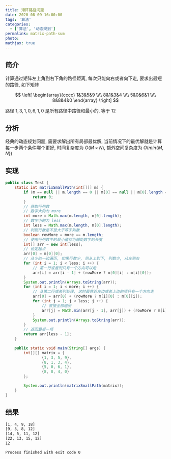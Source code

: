 ```yaml
---
title: 矩阵路径问题
date: 2020-08-09 16:00:00
tags: '算法'
categories:
  - ['算法', '动态规划']
permalink: matrix-path-sum
photo:
mathjax: true
---
```


## 简介

计算通过矩阵左上角到右下角的路径距离, 每次只能向右或者向下走, 要求出最短的路径, 如下矩阵

$$
\left[
  \begin{array}{cccc}
    1&3&5&9 \\\\
    8&1&3&4 \\\\
    5&0&6&1 \\\\
    8&8&4&0
  \end{array}
\right]
$$

路径 $1, 3, 1, 0, 6, 1, 0$ 是所有路径中路径和最小的, 等于 12

## 分析

经典的动态规划问题, 需要求解出所有局部最优解, 当前情况下的最优解就是计算每一步两个条件哪个更好, 时间复杂度为 $O(M \times N)$, 额外空间复杂度为 $O(min\{M, N\})$

<!-- more -->

## 实现

```java
public class Test {
    static int matrixSmallPath(int[][] m) {
        if (m == null || m.length == 0 || m[0] == null || m[0].length == 0) {
            return 0;
        }
        // 获取行列数
        // 数字大的为 more
        int more = Math.max(m.length, m[0].length);
        // 数字小的为 less
        int less = Math.max(m.length, m[0].length);
        // 判断行数是不是大于等于列数
        boolean rowMore = more == m.length;
        // 使用行列数中的最小值作为辅助数字的长度
        int[] arr = new int[less];
        // 设定起点
        arr[0] = m[0][0];
        // 从少的一边遍历, 如果行数少, 则从上到下, 列数少, 从左到右
        for (int i = 1; i < less; i ++) {
            // 第一行或者列只有一个方向可以走
            arr[i] = arr[i - 1] + (rowMore ? m[0][i] : m[i][0]);
        }
        System.out.println(Arrays.toString(arr));
        for (int i = 1; i < more; i ++) {
            // 从第二行或者列处理, 这时最靠近左边或者上边的项只有一个方向走
            arr[0] = arr[0] + (rowMore ? m[i][0] : m[0][i]);
            for (int j = 1; j < less; j ++) {
                // 直接全部遍历
                arr[j] = Math.min(arr[j - 1], arr[j]) + (rowMore ? m[i][j] : m[j][i]);
            }
            System.out.println(Arrays.toString(arr));
        }
        // 返回最后一项
        return arr[less - 1];
    }

    public static void main(String[] args) {
        int[][] matrix = {
                {1, 3, 5, 9},
                {8, 1, 3, 4},
                {5, 0, 6, 1},
                {8, 8, 4, 0}
        };

        System.out.println(matrixSmallPath(matrix));
    }
}
```

## 结果

```sh
[1, 4, 9, 18]
[9, 5, 8, 12]
[14, 5, 11, 12]
[22, 13, 15, 12]
12

Process finished with exit code 0
```
